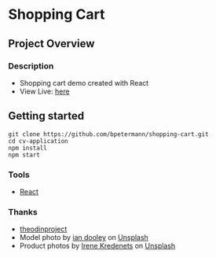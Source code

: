 # Shopping Cart

## Project Overview

### Description
- Shopping cart demo created with React
- View Live: [here](https://bpetermann.github.io/shopping-cart/)

## Getting started

```
git clone https://github.com/bpetermann/shopping-cart.git
cd cv-application
npm install
npm start
```

### Tools
- [React](https://reactjs.org/)

### Thanks
- [theodinproject](https://www.theodinproject.com)<br>
- Model photo by <a href="https://unsplash.com/@sadswim?utm_source=unsplash&utm_medium=referral&utm_content=creditCopyText">ian dooley</a> on <a href="https://unsplash.com/s/photos/model?utm_source=unsplash&utm_medium=referral&utm_content=creditCopyText">Unsplash</a><br>
- Product photos by <a href="https://unsplash.com/@ikredenets?utm_source=unsplash&utm_medium=referral&utm_content=creditCopyText">Irene Kredenets</a> on <a href="https://unsplash.com/s/photos/shoes?utm_source=unsplash&utm_medium=referral&utm_content=creditCopyText">Unsplash</a>